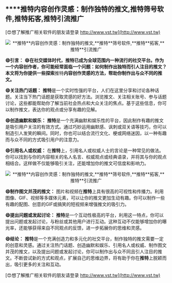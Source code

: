 ## ****推特**内容创作灵感：制作独特的推文,**推特**筛号软件,**推特**拓客,**推特**引流推广**

[😍想了解推广相关软件的朋友请登录 http://www.vst.tw](http://www.vst.tw)

 <center><img src="https://vst.tw/MP4/tuiguang/png/4.png" alt="**推特**内容创作灵感：制作独特的推文,**推特**筛号软件,**推特**拓客,**推特**引流推广"></center>

**😄引言：**
**😄在社交媒体时代，**推特**已成为全球范围内一种流行的社交平台。作为一个内容创作者，你可能经常面临一个问题：如何制作出独特而引人注目的推文？本文将为你提供一些探索**推特**内容创作灵感的方法，帮助你制作出与众不同的推文。**

**😄关注热门话题：**
**推特**是一个实时性强的平台，人们在这里分享和讨论各种话题。关注当下热门话题是获取灵感的好方法。浏览推文、关注相关账号、参与话题讨论，这些都能帮助你了解当前社会热点和大众关注的焦点。基于这些信息，你可以制作推文，表达你的观点或分享有趣的见解。

**😄创造幽默和娱乐：**
**推特**是一个充满幽默和娱乐性的平台，因此制作有趣的推文是吸引用户关注的有效方式。通过巧妙运用幽默感、讽刺或双关语等技巧，你可以制造引人发笑的瞬间。同时，你也可以结合流行文化、梗或网络迷因，以一种有趣而与众不同的方式吸引用户的注意力。

**😄引用名人或权威：**
在**推特**上，引用名人或权威人士的言论是一种常见的做法。你可以找到与你的内容相关的名人名言、权威观点或经典语录，并将其与你的观点相结合。这样做不仅能够吸引关注，还能增加你的推文可信度和影响力。

 <center><img src="https://vst.tw/MP4/tuiguang/png/1.png" alt="**推特**内容创作灵感：制作独特的推文,**推特**筛号软件,**推特**拓客,**推特**引流推广"></center>

**😄制作图文并茂的推文：**
图片和视频在**推特**上具有很高的可视性和传播力。利用图像、GIF、视频等多媒体元素，可以让你的推文更加生动有趣。你可以制作一些有趣的配图、创意的GIF或搞笑的短视频来增强推文的吸引力。

**😄提出问题或发起讨论：**
**推特**是一个互动性极高的平台，利用这一特点，你可以提出问题或发起讨论，与粉丝或其他用户进行互动。这种互动不仅能够增加你的曝光率，还能够获得来自不同观点的反馈，进一步拓展你的思维和灵感。

**😄结论：**
**推特**是一个充满创造力和多元化的社交平台，制作独特的推文需要一定的创意和灵感。通过关注热门话题、创造幽默和娱乐、引用名人或权威、制作图文并茂的推文，以及提出问题或发起讨论，你可以制作出与众不同且引人注目的推文。不断尝试新的方式和观点，扩展自己的思维边界，将有助于你在**推特**上脱颖而出，吸引更多的关注和互动。

[😍想了解推广相关软件的朋友请登录 http://www.vst.tw](http://www.vst.tw)



